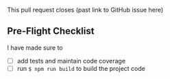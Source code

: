 This pull request closes (past link to GitHub issue here)

## Pre-Flight Checklist
I have made sure to
- [ ] add tests and maintain code coverage
- [ ] run `$ npm run build` to build the project code
